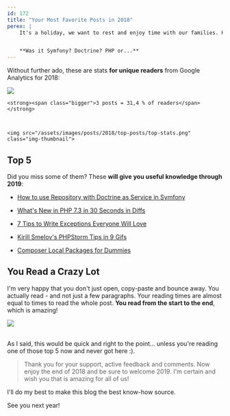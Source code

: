 ```yaml
---
id: 172
title: "Your Most Favorite Posts in 2018"
perex: |
    It's a holiday, we want to rest and enjoy time with our families. Hence I won't bother you with a complex topic, but finish this year with the simple post instead. A post about the most read post in 2018.


    **Was it Symfony? Doctrine? PHP or...**
---
```


Without further ado, these are stats **for unique readers** from Google Analytics for 2018:

<div class="text-center pt-3">
    <img src="/assets/images/posts/2018/top-posts/pie.png" class="mr-5">

    <strong><span class="bigger">3 posts = 31,4 % of readers</span></strong>



    <img src="/assets/images/posts/2018/top-posts/top-stats.png" class="img-thumbnail">
</div>

## Top 5

Did you miss some of them? These **will give you useful knowledge through 2019**:

- [How to use Repository with Doctrine as Service in Symfony](/blog/2017/10/16/how-to-use-repository-with-doctrine-as-service-in-symfony/)

- [What's New in PHP 7.3 in 30 Seconds in Diffs](/blog/2018/08/16/whats-new-in-php-73-in-30-seconds-in-diffs/)

- [7 Tips to Write Exceptions Everyone Will Love](/blog/2018/09/17/7-tips-to-write-exceptions-everyone-will-love/)

- [Kirill Smelov's PHPStorm Tips in 9 Gifs](/blog/2018/12/13/kirill-smelov-s-phpstorm-tips-in-9-gifs/)

- [Composer Local Packages for Dummies](/blog/2017/12/25/composer-local-packages-for-dummies/)


## You Read a Crazy Lot

I'm very happy that you don't just open, copy-paste and bounce away. You actually read - and not just a few paragraphs. Your reading times are almost equal to times to read the whole post. **You read from the start to the end**, which is amazing!

<div class="text-center">
    <img src="/assets/images/posts/2018/top-posts/time.png" class="img-thumbnail">
</div>

<br>

As I said, this would be quick and right to the point... unless you're reading one of those top 5 now and never got here :).

<blockquote class="blockquote">
    Thank you for your support, active feedback and comments. Now enjoy the end of 2018 and be sure to welcome 2019. I'm certain and wish you that is amazing for all of us!
</blockquote>

I'll do my best to make this blog the best know-how source.

See you next year!
